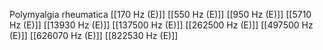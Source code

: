 Polymyalgia rheumatica
[[170 Hz (E)]]
[[550 Hz (E)]]
[[950 Hz (E)]]
[[5710 Hz (E)]]
[[13930 Hz (E)]]
[[137500 Hz (E)]]
[[262500 Hz (E)]]
[[497500 Hz (E)]]
[[626070 Hz (E)]]
[[822530 Hz (E)]]